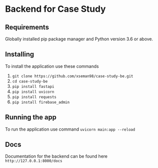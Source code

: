 # Backend for Case Study

## Requirements
Globally installed pip package manager and Python version 3.6 or above.

## Installing
To install the application use these commands

1. `git clone https://github.com/xseman98/case-study-be.git`
2. `cd case-study-be`
3. `pip install fastapi`
4. `pip install uvicorn`
5. `pip install requests`
6. `pip install firebase_admin`

## Running the app
To run the application use command
`uvicorn main:app --reload`

## Docs
Documentation for the backend can be found here `http://127.0.0.1:8000/docs`
